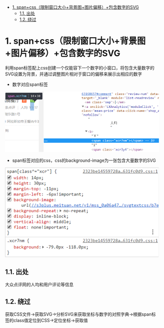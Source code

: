 <!-- TOC -->

- [1. span+css（限制窗口大小+背景图+图片偏移）+包含数字的SVG](#1-spancss限制窗口大小背景图图片偏移包含数字的svg)
    - [1.1. 出处](#11-出处)
    - [1.2. 绕过](#12-绕过)

<!-- /TOC -->
# 1. span+css（限制窗口大小+背景图+图片偏移）+包含数字的SVG
利用span标签配上css创建一个仅能容下一个数字的小窗口，将包含大量数字的SVG设置为背景，并通过调整图片相对于窗口的偏移来展示出相应的数字
* 数字对应span标签

![span](../photo/SVG_span.jpg)
* span标签对应的css，css的background-image为一张包含大量数字的SVG

![css](../photo/SVG_css.jpg)
## 1.1. 出处
大众点评网的人均和用户评论等信息
## 1.2. 绕过
获取CSS文件->获取SVG->分析SVG来获取坐标与数字的对照字典->根据span标签的class值定位到CSS->定位坐标->获取值